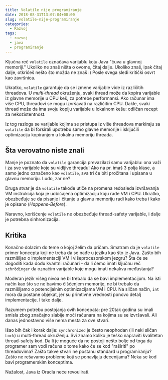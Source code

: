 ```yaml
---
title: Volatile nije programiranje
date: 2018-08-31T13:07:04+00:00
slug: volatile-nije-programiranje
categories:
  - Razvoj
tags:
  - razvoj
  - java
  - programiranje
---
```


Ključna reč `volatile` označava varijablu koju Java "čuva u glavnoj memoriji." Ukoliko ne znaš ništa o ovome, čitaj dalje. Ukoliko znaš, ipak čitaj dalje, otkrićeš nešto što možda ne znaš :) Posle svega sledi kritički osvrt kao završnica.

<!--more-->

Ukratko, `volatile` garantuje da se izmene varijable vide iz različitih threadova. U _multi-thread_ okruženju, svaki thread može da kopira varijable iz glavne memorije u CPU keš, za potrebe performansi. Ako računar ima više CPU, threadovi se mogu izvršavati na različitim CPU. Dakle, svaki thread može da ima svoju kopiju varijable u lokalnom kešu: odličan recept za nekozistentnost.

Iz tog razloga se varijable kojima se pristupa iz više threadova markiraju sa `volatile` da bi forsirali upotrebu samo glavne memorije i isključili optimizaciju kopiranjem u lokalnu memoriju threada.

## Šta verovatno niste znali

Manje je poznato da `volatile` garancija prevazilazi samu varijablu: ona važi i za sve varijable koje su vidljive threadu! Ako na pr. imaš 3 polja klase, a samo jedno označeno kao `volatile`, sva tri će biti pročitana i upisana u glavnu memoriju. Ludo, zar ne?

Druga stvar je da `volatile` takođe utiče na promena redosleda izvršavanja VM instrukcija koja je uobičajena optimizaciju koju rade VM i CPU. Ukratko, obezbeđuje se da pisanje i čitanje u glavnu memoriju radi kako treba i kako je opisano (_Happens-Before_).

Naravno, korišćenje `volatile` ne obezbeđuje thread-safety varijable, i dalje je potrebna sinhronizacija.

## Kritika

Konačno dolazim do teme o kojoj želim da pričam. Smatram da je `volatile` primer koncepta koji ne treba da se nađe u jeziku kao što je Java. Zašto bih razmišljao o implementaciji VM i višeprocesorskom jezgru? Šta će se dogoditi kada dođu kvantni računari - da li ćemo imati ključnu reč `schrödinger` da označim varijable koje mogu imati nekakva međustanja?

Moderan jezik višeg nivoa ne bi trebalo da se bavi implementacijom. Na isti način kao što se ne bavimo čišćenjem memorije, ne bi trebalo da razmišljamo o potencijalnim optimizacijama VM i CPU. Na sličan način, `int` mora da postane objekat, jer su primtivne vrednosti ponovo detalj implementacije. I tako dalje.

Razumem potrebu postojanja ovih koncepata: pre 20tak godina su imali smisla zbog značajno slabije moći računara na kojima su se izvršavali. Ali danas jednostavno više nema mesta za ove stvari.

Išao bih čak i korak dalje: `synchronized` je često neophodan (ili neki sličan `Lock`) u multi-thread okruženju. Svi znamo koliko je teško napraviti kvalitetan thread-safety kod. Da li je moguće da ne postoji nešto bolje od toga da programer sam vodi računa o tome kako će se kod "raširiti" po threadovima? Zašto takve stvari ne postanu standard u programiranju? Zašto ne rešavamo probleme koji se ponavljaju decenijama? Neka se kod bavi programerskim konceptima.

Nažalost, Java iz Oracla neće revoulirati.